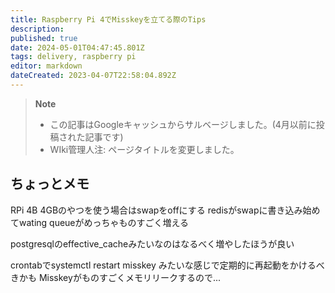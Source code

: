 ```yaml
---
title: Raspberry Pi 4でMisskeyを立てる際のTips
description: 
published: true
date: 2024-05-01T04:47:45.801Z
tags: delivery, raspberry pi
editor: markdown
dateCreated: 2023-04-07T22:58:04.892Z
---
```


> **Note**
> - この記事はGoogleキャッシュからサルベージしました。(4月以前に投稿された記事です)
> - WIki管理人注: ページタイトルを変更しました。


## ちょっとメモ

RPi 4B 4GBのやつを使う場合はswapをoffにする
redisがswapに書き込み始めてwating queueがめっちゃものすごく増える

postgresqlのeffective_cacheみたいなのはなるべく増やしたほうが良い 

crontabでsystemctl restart misskey みたいな感じで定期的に再起動をかけるべきかも 
Misskeyがものすごくメモリリークするので...